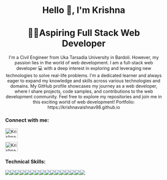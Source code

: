 <h1 align="center">Hello 👋, I'm Krishna</h1>
<h1 align="center"> 🙋‍♂️Aspiring Full Stack Web Developer</h3>
<p align="center">
I'm a Civil Engineer from Uka Tarsadia University in Bardoli. However, my passion lies in the world of web development. I am a full-stack web developer 💻 with a deep interest in exploring and leveraging new technologies to solve real-life problems. I'm a dedicated learner and always eager to expand my knowledge and skills across various technologies and domains. My GitHub profile showcases my journey as a web developer, where I share projects, code samples, and contributions to the web development community. Feel free to explore my repositories and join me in this exciting world of web development! 
Portfolio:   https://krishnavaishnav98.github.io
</p> 

<h3 align="left">Connect with me:</h3>

<p align="left">
<a href="https://krishnavaishnav98.github.io" target="blank"><img align="center" src="https://cdn-icons-png.flaticon.com/512/8208/8208468.png" alt="Krishna | Portfolio" height="30" width="40" /></a> 
  <p align="left">
<a href="https://www.linkedin.com/in/krishna-vaishnav-707ab1144/" target="blank"><img align="center" src="https://raw.githubusercontent.com/rahuldkjain/github-profile-readme-generator/master/src/images/icons/Social/linked-in-alt.svg" alt="Krishna | LinkedIn" height="30" width="40" /></a>
</p>
</p>

<h3 align="left">Technical Skills:</h3>
<div style="display: flex;" gap="30px">
  <img src="https://img.shields.io/badge/Node.js-43853D?style=for-the-badge&logo=node.js&logoColor=white" /> 
  <img src="https://img.shields.io/badge/MongoDB-2e542d?style=for-the-badge&logo=mongodb&logoColor=white" />
  <img src="https://img.shields.io/badge/JavaScript-323330?style=for-the-badge&logo=javascript&logoColor=F7DF1E" /> 
  <img src="https://img.shields.io/badge/HTML5-E34F26?style=for-the-badge&logo=html5&logoColor=white" />
  <img src="https://img.shields.io/badge/CSS3-1572B6?style=for-the-badge&logo=css3&logoColor=white" /> 
  <img src="https://img.shields.io/badge/React-20232A?style=for-the-badge&logo=react&logoColor=61DAFB" />
  <img src="https://img.shields.io/badge/Redux-593D88?style=for-the-badge&logo=redux&logoColor=white" />
  <img src="https://img.shields.io/badge/Express.js-404D59?style=for-the-badge" />
  <img src="https://img.shields.io/badge/typescript-%23007ACC.svg?style=for-the-badge&logo=typescript&logoColor=white" />  
  <img src="https://img.shields.io/badge/chakra-%234ED1C5.svg?style=for-the-badge&logo=chakraui&logoColor=white" />
  <img src="https://img.shields.io/badge/React_Router-CA4245?style=for-the-badge&logo=react-router&logoColor=white" />
  <img src="https://img.shields.io/badge/Postman-FF6C37?style=for-the-badge&logo=postman&logoColor=white" />
  <img src="https://img.shields.io/badge/netlify-%23000000.svg?style=for-the-badge&logo=netlify&logoColor=#00C7B7" />
  <img src="https://img.shields.io/badge/GitHub-100000?style=for-the-badge&logo=github&logoColor=white" />
  <img src="https://img.shields.io/badge/Vercel-000000?style=for-the-badge&logo=vercel&logoColor=white" />
  <img src="https://img.shields.io/badge/Visual%20Studio%20Code-0078d7.svg?style=for-the-badge&logo=visual-studio-code&logoColor=white" />
</div>
